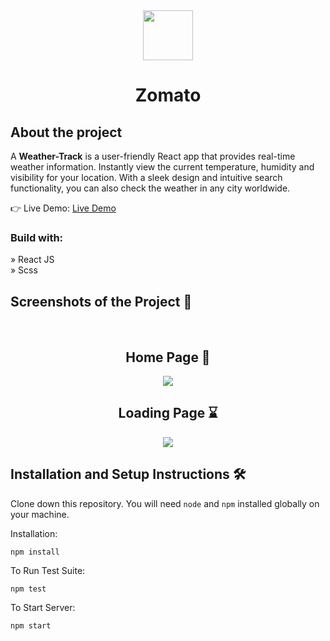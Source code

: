 <div align='center'>
<img src='https://github.com/vaibhav1202dev/Zomato/assets/142654068/2ba7a4bd-fbe1-4804-acab-ae2e2d735982.png'  height='80px' width='80px'/>
</div>
                
<div align='center'><h1>Zomato</h1> </div>

<h2>About the project</h2>

  <p>A <b>Weather-Track</b> is a user-friendly React app that provides real-time weather information. Instantly view the current temperature, humidity and visibility for your location. With a sleek design and intuitive search functionality, you can also check the weather in any city worldwide.</p>

👉 Live Demo: <a href='https://weather-track-five.vercel.app/'>Live Demo</a>

<h3>Build with:</h3>

» React JS <br>
»  Scss 

<h2>Screenshots of the Project 📸</h2>
<br>
<h2 align='center'>Home Page 🏡</h2>

<div align='center'>
<img src='https://github.com/vaibhav1202dev/Weather-Track/assets/142654068/4a490326-a771-4692-a2ad-48dc530dc009.png'/>
</div>

<h2 align='center'>Loading Page ⌛</h2>

<div align='center'>
<img src='https://github.com/vaibhav1202dev/Weather-Track/assets/142654068/5a8afb4f-7881-4322-8656-c3b9fb58f184.png'/>
</div>

## <h2> Installation and Setup Instructions 🛠️</h2>

Clone down this repository. You will need `node` and `npm` installed globally on your machine.  

Installation:

`npm install`  

To Run Test Suite:  

`npm test`  

To Start Server:

`npm start` 
